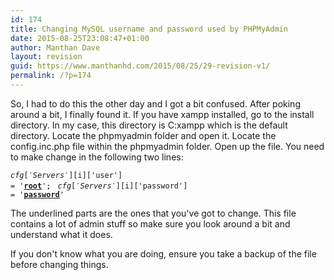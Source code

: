 ```yaml
---
id: 174
title: Changing MySQL username and password used by PHPMyAdmin
date: 2015-08-25T23:08:47+01:00
author: Manthan Dave
layout: revision
guid: https://www.manthanhd.com/2015/08/25/29-revision-v1/
permalink: /?p=174
---
```

So, I had to do this the other day and I got a bit confused. After poking around a bit, I finally found it. If you have xampp installed, go to the install directory. In my case, this directory is C:xampp which is the default directory. Locate the phpmyadmin folder and open it. Locate the config.inc.php file within the phpmyadmin folder. Open up the file. You need to make change in the following two lines:

<code>$cfg['Servers'][$i]['user'] = '<b><u>root</u></b>'; </code>
<code>$cfg['Servers'][$i]['password'] = '<b><u>password</u></b>' </code>

The underlined parts are the ones that you've got to change. This file contains a lot of admin stuff so make sure you look around a bit and understand what it does.

If you don't know what you are doing, ensure you take a backup of the file before changing things.